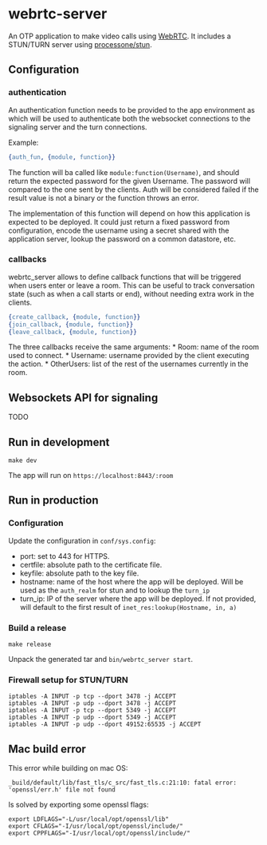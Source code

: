 # webrtc-server

An OTP application to make video calls using [WebRTC](https://webrtc.org/). It includes a STUN/TURN server using [processone/stun](https://github.com/processone/stun).

## Configuration
### authentication

An authentication function needs to be provided to the app
environment as which will be used to authenticate both the websocket
connections to the signaling server and the turn connections.

Example:

``` erlang
{auth_fun, {module, function}}
```

The function will ba called like `module:function(Username)`, and
should return the expected password for the given Username. The
password will compared to the one sent by the clients. Auth will be
considered failed if the result value is not a binary or the function
throws an error.

The implementation of this function will depend on how this
application is expected to be deployed. It could just return a fixed
password from configuration, encode the username using a secret shared
with the application server, lookup the password on a common
datastore, etc.

### callbacks
webrtc_server allows to define callback functions that will be
triggered when users enter or leave a room. This can be useful to
track conversation state (such as when a call starts or end), without
needing extra work in the clients.

``` erlang
{create_callback, {module, function}}
{join_callback, {module, function}}
{leave_callback, {module, function}}
```

The three callbacks receive the same arguments:
    * Room: name of the room used to connect.
    * Username: username provided by the client executing the action.
    * OtherUsers: list of the rest of the usernames currently in the room.

## Websockets API for signaling

TODO

## Run in development

    make dev

The app will run on `https://localhost:8443/:room`

## Run in production

### Configuration
Update the configuration in `conf/sys.config`:

* port: set to 443 for HTTPS.
* certfile: absolute path to the certificate file.
* keyfile: absolute path to the key file.
* hostname: name of the host where the app will be deployed. Will be
  used as the `auth_realm` for stun and to lookup the `turn_ip`
* turn_ip: IP of the server where the app will be deployed. If not
  provided, will default to the first result of
  `inet_res:lookup(Hostname, in, a)`

### Build a release

    make release

Unpack the generated tar and `bin/webrtc_server start`.

### Firewall setup for STUN/TURN

```
iptables -A INPUT -p tcp --dport 3478 -j ACCEPT
iptables -A INPUT -p udp --dport 3478 -j ACCEPT
iptables -A INPUT -p tcp --dport 5349 -j ACCEPT
iptables -A INPUT -p udp --dport 5349 -j ACCEPT
iptables -A INPUT -p udp --dport 49152:65535 -j ACCEPT
```

## Mac build error

This error while building on mac OS:

```
_build/default/lib/fast_tls/c_src/fast_tls.c:21:10: fatal error: 'openssl/err.h' file not found
```

Is solved by exporting some openssl flags:

```
export LDFLAGS="-L/usr/local/opt/openssl/lib"
export CFLAGS="-I/usr/local/opt/openssl/include/"
export CPPFLAGS="-I/usr/local/opt/openssl/include/"
```
